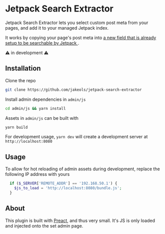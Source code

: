 # Jetpack Search Extractor

Jetpack Search Extractor lets you select custom post meta from your pages, and add it to your managed Jetpack index.

It works by copying your page's post meta into [a new field that is already setup to be searchable by Jetpack ](https://github.com/Automattic/jetpack/blob/99e9223fad2e2fc97850c6ab6819c9ddedd7bca8/packages/sync/src/modules/class-search.php#L48). 

:warning: in development :warning: 


## Installation

Clone the repo

```bash
git clone https://github.com/jakeols/jetpack-search-extractor
```
Install admin dependencies in `admin/js`

```bash
cd admin/js && yarn install
```

Assets in `admin/js` can be built with
```bash
yarn build
```

For development usage, `yarn dev` will create a development server at `http://localhost:8080`


## Usage
To allow for hot reloading of admin assets during development, replace the following IP address with yours
```php
  if ($_SERVER['REMOTE_ADDR'] == '192.168.50.1') {
    $js_to_load = 'http://localhost:8080/bundle.js';
  }
```

## About
This plugin is built with [Preact](https://preactjs.com/), and thus very small. It's JS is only loaded and injected onto the set admin page. 
